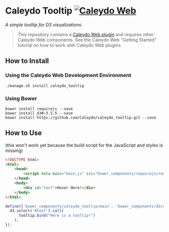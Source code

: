 
# Caleydo Tooltip [![Caleydo Web](https://img.shields.io/badge/Caleydo-plugin-blue.svg)](https://github.com/Caleydo/caleydo_web_container)

_A simple tooltip for D3 visualizations._

> This repository contains a [Caleydo Web plugin](https://github.com/Caleydo/caleydo_web_container) and requires other Caleydo Web components. See the Caleydo Web "Getting Started" tutorial on how to work with Caleydo Web plugins.

## How to Install

### Using the Caleydo Web Development Environment

```
./manage.sh install caleydo_tooltip
```

### Using Bower

```
bower install requirejs --save
bower install d3#~3.5.5 --save
bower install https://github.com/Caleydo/caleydo_tooltip.git --save
```

## How to Use

(this won't work yet because the build script for the JavaScript and styles is missing)

```html
<!DOCTYPE html>
<html>
	<head>
		<script data-main="main.js" src="bower_components/requirejs/require.js"></script>	
	</head>
	<body>
		<div id="test">Hover Here!</div>
	</body>
</html>
```

```js
define(['bower_components/caleydo_tooltip/main', 'bower_components/d3/d3'],function(tooltip,d3) {
  d3.select('#test').call(
      tooltip.bind("Here is a tooltip!")
    );
});

```
